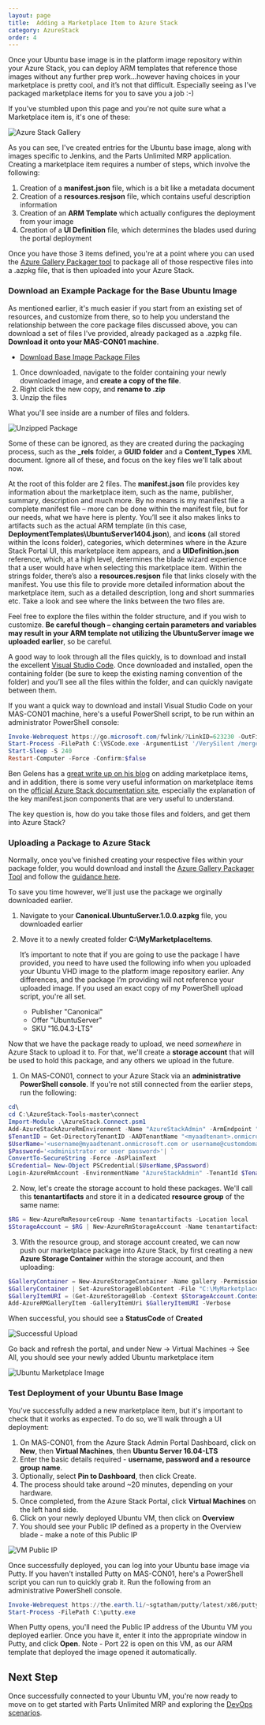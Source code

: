 ```yaml
---
layout: page
title:  Adding a Marketplace Item to Azure Stack
category: AzureStack
order: 4
---
```

Once your Ubuntu base image is in the platform image repository within your Azure Stack, you can deploy ARM templates that reference those images without any further prep work...however having choices in your marketplace is pretty cool, and it’s not that difficult. Especially seeing as I’ve packaged marketplace items for you to save you a job :-)

If you've stumbled upon this page and you're not quite sure what a Marketplace item is, it's one of these:

  ![Azure Stack Gallery](<../../deploy/azurestack/media/gallerymedium.PNG>)

As you can see, I've created entries for the Ubuntu base image, along with images specific to Jenkins, and the Parts Unlimited MRP application. Creating a marketplace item requires a number of steps, which involve the following:

1. Creation of a **manifest.json** file, which is a bit like a metadata document
2. Creation of a **resources.resjson** file, which contains useful description information
2. Creation of an **ARM Template** which actually configures the deployment from your image
3. Creation of a **UI Definition** file, which determines the blades used during the portal deployment

Once you have those 3 items defined, you're at a point where you can used the [Azure Gallery Packager tool](http://www.aka.ms/azurestackmarketplaceitem) to package all of those respective files into a .azpkg file, that is then uploaded into your Azure Stack.

### Download an Example Package for the Base Ubuntu Image
As mentioned earlier, it's much easier if you start from an existing set of resources, and customize from there, so to help you understand the relationship between the core package files discussed above, you can download a set of files I've provided, already packaged as a .azpkg file. **Download it onto your MAS-CON01 machine**.

- [Download Base Image Package Files](<../../deploy/azurestack/instances/ubuntu_server_1604_base/Canonical.UbuntuServer.1.0.0.azpkg?raw=true>)

1. Once downloaded, navigate to the folder containing your newly downloaded image, and **create a copy of the file**.
2. Right click the new copy, and **rename to .zip**
2. Unzip the files

What you'll see inside are a number of files and folders.

  ![Unzipped Package](<../../deploy/azurestack/media/UnzippedPackage.PNG>)
  
Some of these can be ignored, as they are created during the packaging process, such as the **_rels** folder, a **GUID folder** and a **Content_Types** XML document. Ignore all of these, and focus on the key files we'll talk about now.

At the root of this folder are 2 files. The **manifest.json** file provides key information about the marketplace item, such as the name, publisher, summary, description and much more. By no means is my manifest file a complete manifest file – more can be done within the manifest file, but for our needs, what we have here is plenty. You’ll see it also makes links to artifacts such as the actual ARM template (in this case, **DeploymentTemplates\\UbuntuServer1404.json**), and **icons** (all stored within the Icons folder), categories, which determines where in the Azure Stack Portal UI, this marketplace item appears, and a **UIDefinition.json** reference, which, at a high level, determines the blade wizard experience that a user would have when selecting this marketplace item. Within the strings folder, there’s also a **resources.resjson** file that links closely with the manifest. You use this file to provide more detailed information about the marketplace item, such as a detailed description, long and short summaries etc. Take a look and see where the links between the two files are.

Feel free to explore the files within the folder structure, and if you wish to customize. **Be careful though – changing certain parameters and variables may result in your ARM template not utilizing the UbuntuServer image we uploaded earlier**, so be careful.

A good way to look through all the files quickly, is to download and install the excellent [Visual Studio Code](https://code.visualstudio.com/Download). Once downloaded and installed, open the containing folder (be sure to keep the existing naming convention of the folder) and you’ll see all the files within the folder, and can quickly navigate between them.

If you want a quick way to download and install Visual Studio Code on your MAS-CON01 machine, here's a useful PowerShell script, to be run within an administrator PowerShell console:

```powershell
Invoke-Webrequest https://go.microsoft.com/fwlink/?LinkID=623230 -OutFile C:\VSCode.exe
Start-Process -FilePath C:\VSCode.exe -ArgumentList '/VerySilent /mergetasks="addcontextmenufiles,addcontextmenufolders,associatewithfiles,addtopath,!runcode"'
Start-Sleep -S 240
Restart-Computer -Force -Confirm:$false
```

Ben Gelens has a [great write up on his blog](https://azurestack.eu/2016/10/adding-and-using-os-gallery-items-to-azure-stack-tp2/) on adding marketplace items, and in addition, there is some very useful information on marketplace items on the [official Azure Stack documentation site](https://docs.microsoft.com/en-us/azure/azure-stack/azure-stack-create-and-publish-marketplace-item), especially the explanation of the key manifest.json components that are very useful to understand.

The key question is, how do you take those files and folders, and get them into Azure Stack?

### Uploading a Package to Azure Stack

Normally, once you've finished creating your respective files within your package folder, you would download and install the [Azure Gallery Packager Tool](http://www.aka.ms/azurestackmarketplaceitem) and follow the [guidance here](https://docs.microsoft.com/en-us/azure/azure-stack/azure-stack-create-and-publish-marketplace-item).

To save you time however, we'll just use the package we orginally downloaded earlier.

1. Navigate to your **Canonical.UbuntuServer.1.0.0.azpkg** file, you downloaded earlier
2. Move it to a newly created folder **C:\MyMarketplaceItems**.

    It’s important to note that if you are going to use the package I have provided, you need to have used the following info when you uploaded your Ubuntu VHD image to the platform image repository earlier. Any differences, and the package I’m providing will not reference your uploaded image. If you used an exact copy of my PowerShell upload script, you're all set.
    
    - Publisher "Canonical"
    - Offer "UbuntuServer"
    - SKU "16.04.3-LTS"

Now that we have the package ready to upload, we need *somewhere* in Azure Stack to upload it to. For that, we'll create a **storage account** that will be used to hold this package, and any others we upload in the future.

1. On MAS-CON01, connect to your Azure Stack via an **administrative PowerShell console**. If you're not still connected from the earlier steps, run the following:
  
  ``` powershell
  cd\
  cd C:\AzureStack-Tools-master\connect
  Import-Module .\AzureStack.Connect.psm1
  Add-AzureStackAzureRmEnvironment -Name "AzureStackAdmin" -ArmEndpoint "https://adminmanagement.local.azurestack.external"
  $TenantID = Get-DirectoryTenantID -AADTenantName "<myaadtenant>.onmicrosoft.com or customdomain.com" -EnvironmentName AzureStackAdmin
  $UserName='<username@myaadtenant.onmicrosoft.com or username@customdomain.com>'
  $Password='<administrator or user password>'| `
  ConvertTo-SecureString -Force -AsPlainText
  $Credential= New-Object PSCredential($UserName,$Password)
  Login-AzureRmAccount -EnvironmentName "AzureStackAdmin" -TenantId $TenantID -Credential $Credential
  ```
2. Now, let's create the storage account to hold these packages. We'll call this **tenantartifacts** and store it in a dedicated **resource group** of the same name:

  ``` powershell
  $RG = New-AzureRmResourceGroup -Name tenantartifacts -Location local
  $StorageAccount = $RG | New-AzureRmStorageAccount -Name tenantartifacts -Type Standard_LRS
  ```
3. With the resource group, and storage account created, we can now push our marketplace package into Azure Stack, by first creating a new **Azure Storage Container** within the storage account, and then uploading:

  ``` powershell
  $GalleryContainer = New-AzureStorageContainer -Name gallery -Permission Blob -Context $StorageAccount.Context
  $GalleryContainer | Set-AzureStorageBlobContent -File "C:\MyMarketplaceItems\Canonical.UbuntuServer.1.0.0.azpkg"
  $GalleryItemURI = (Get-AzureStorageBlob -Context $StorageAccount.Context -Blob 'Canonical.UbuntuServer.1.0.0.azpkg' -Container 'gallery').ICloudBlob.uri.AbsoluteUri
  Add-AzureRMGalleryItem -GalleryItemUri $GalleryItemURI -Verbose
  ```

When successful, you should see a **StatusCode** of **Created**

   ![Successful Upload](<../../deploy/azurestack/media/PSCreated.PNG>)

Go back and refresh the portal, and under New -> Virtual Machines -> See All, you should see your newly added Ubuntu marketplace item

  ![Ubuntu Marketplace Image](<../../deploy/azurestack/media/UbuntuCreated1604.PNG>)
  
### Test Deployment of your Ubuntu Base Image
You've successfully added a new marketplace item, but it's important to check that it works as expected. To do so, we'll walk through a UI deployment:

1. On MAS-CON01, from the Azure Stack Admin Portal Dashboard, click on **New**, then **Virtual Machines**, then **Ubuntu Server 16.04-LTS**
2. Enter the basic details required - **username, password and a resource group name**.
3. Optionally, select **Pin to Dashboard**, then click Create.
4. The process should take around ~20 minutes, depending on your hardware.
5. Once completed, from the Azure Stack Portal, click **Virtual Machines** on the left hand side.
6. Click on your newly deployed Ubuntu VM, then click on **Overview**
7. You should see your Public IP defined as a property in the Overview blade - make a note of this Public IP

![VM Public IP](<../../deploy/azurestack/media/UbuntuVMCreated.PNG>)

Once successfully deployed, you can log into your Ubuntu base image via Putty. If you haven't installed Putty on MAS-CON01, here's a PowerShell script you can run to quickly grab it. Run the following from an administrative PowerShell console.

```powershell
Invoke-Webrequest https://the.earth.li/~sgtatham/putty/latest/x86/putty.exe -OutFile C:\putty.exe
Start-Process -FilePath C:\putty.exe
```
When Putty opens, you'll need the Public IP address of the Ubuntu VM you deployed earlier. Once you have it, enter it into the appropriate window in Putty, and click **Open**. Note - Port 22 is open on this VM, as our ARM template that deployed the image opened it automatically.

## Next Step

Once successfully connected to your Ubuntu VM, you're now ready to move on to get started with Parts Unlimited MRP and exploring the [DevOps scenarios](azurestack-35-mrp.html).
